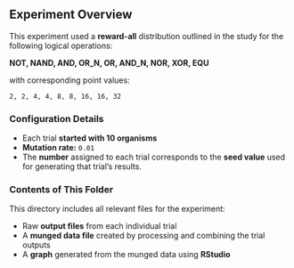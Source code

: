 ## Experiment Overview


This experiment used a **reward-all** distribution outlined in the study for the following logical operations:

**NOT, NAND, AND, OR_N, OR, AND_N, NOR, XOR, EQU**

with corresponding point values:

`2, 2, 4, 4, 8, 8, 16, 16, 32`

### Configuration Details
- Each trial **started with 10 organisms**  
- **Mutation rate:** `0.01`
- The **number** assigned to each trial corresponds to the **seed value** used for generating that trial’s results.

### Contents of This Folder
This directory includes all relevant files for the experiment:
-  Raw **output files** from each individual trial  
-  A **munged data file** created by processing and combining the trial outputs  
-  A **graph** generated from the munged data using **RStudio**

